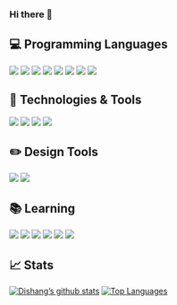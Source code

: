### Hi there 👋

<!--
**Dishang04/Dishang04** is a ✨ _special_ ✨ repository because its `README.md` (this file) appears on your GitHub profile.

Here are some ideas to get you started:

- 🔭 I’m currently working on ...
- 🌱 I’m currently learning ...
- 👯 I’m looking to collaborate on ...
- 🤔 I’m looking for help with ...
- 💬 Ask me about ...
- 📫 How to reach me: ...
- 😄 Pronouns: ...
- ⚡ Fun fact: ...
-->

## 💻 Programming Languages
![](https://img.shields.io/badge/Code-JavaScript-informational?style=flat&logo=javascript&logoColor=white&color=119ECA)
![](https://img.shields.io/badge/Code-HTML-informational?style=flat&logo=html5&logoColor=white&color=940C8E)
![](https://img.shields.io/badge/Code-CSS-informational?style=flat&logo=css3&logoColor=white&color=48b2db)
![](https://img.shields.io/badge/Code-Java-informational?style=flat&logo=java&logoColor=white&color=48b2db)
![](https://img.shields.io/badge/Library-Leaflet-informational?style=flat&logo=leaflet&logoColor=white&color=48b2db)
![](https://img.shields.io/badge/Tools-MariaDB-informational?style=flat&logo=mariadb&logoColor=white&color=48b2db)
![](https://img.shields.io/badge/Code-Python-informational?style=flat&logo=python&logoColor=white&color=48b2db)
![](https://img.shields.io/badge/Framework-AFrame-informational?style=flat&logo=a-frame&logoColor=white&color=48b2db)

## 🔧 Technologies & Tools
![](https://img.shields.io/badge/Editor-RaspberryPi-informational?style=flat&logo=raspberry-pi&logoColor=white&color=48b2db)
![](https://img.shields.io/badge/Editor-VisualStudioCode-informational?style=flat&logo=visual-studio-code&logoColor=white&color=48b2db)
![](https://img.shields.io/badge/Editor-Arduino-informational?style=flat&logo=arduino&logoColor=white&color=48b2db)
![](https://img.shields.io/badge/Editor-Atom-informational?style=flat&logo=atom&logoColor=white&color=48b2db)

## ✏️ Design Tools
![](https://img.shields.io/badge/Tool-Figma-informational?style=flat&logo=figma&logoColor=white&color=48b2db)
![](https://img.shields.io/badge/Tool-AdobeXD-informational?style=flat&logo=adobezxd&logoColor=white&color=48b2db)

## 📚 Learning
![](https://img.shields.io/badge/Framework-Laravel-informational?style=flat&logo=laravel&logoColor=white&color=48b2db)
![](https://img.shields.io/badge/Framework-React-informational?style=flat&logo=react&logoColor=white&color=48b2db)
![](https://img.shields.io/badge/Library-Redux-informational?style=flat&logo=redux&logoColor=white&color=48b2db)
![](https://img.shields.io/badge/Editor-AndoidStudio-informational?style=flat&logo=android-studio&logoColor=white&color=48b2db)
![](https://img.shields.io/badge/Framework-Vue.js-informational?style=flat&logo=vue-dot-js&logoColor=white&color=48b2db)
![](https://img.shields.io/badge/Code-Node.js-informational?style=flat&logo=node-dot-js&logoColor=white&color=48b2db)

## 📈 Stats
[![Dishang’s github stats](https://github-readme-stats.vercel.app/api?username=Dishang04&count_private=true&show_icons=true&theme=light&bg_color=ffffff&line_height=20&title_color=48b2db&icon_color=48b2db)](https://github.com/anuraghazra/github-readme-stats)
[![Top Languages](https://github-readme-stats.vercel.app/api/top-langs/?username=Dishang04&theme=light&langs_count=6&layout=compact&bg_color=ffffff&title_color=48b2db&icon_color=48b2db)](https://github.com/anuraghazra/github-readme-stats)

